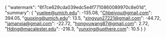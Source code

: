 {
    "watermark": "6f7ce629cda039edc5e4f7710860089970c8e01d", 
    "summary": {
        "yuelee@umich.edu": -135.08, 
        "Chbeiyou@gmail.com": 394.05, 
        "guoxing@umich.edu": 13.5, 
        "xingyun27221@gmail.com": -44.72, 
        "iamanxia@gmail.com": -22.72, 
        "hongyuwang87@gmail.com": 2.72, 
        "Hding@macalester.edu": -218.3, 
        "yunxing@upthere.com": 10.5
    }
}